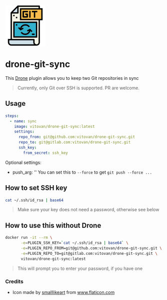 ![Drone Git Sync Icon](https://github.com/VitoVan/drone-git-sync/raw/master/iconfile.png)

# drone-git-sync

This [Drone](https://drone.io/) plugin allows you to keep two Git repositories in sync

> Currently, only Git over SSH is supported. PR are welcome.

## Usage

```yaml
steps:
  - name: sync
    image: vitovan/drone-git-sync:latest
    settings:
      repo_from: git@github.com:vitovan/drone-git-sync.git
      repo_to: git@gitlab.com:vitovan/drone-git-sync.git
      ssh_key:
        from_secret: ssh_key
```

Optional settings:

  - push_arg: ''
      You can set this to `--force` to get `git push --force ...`

## How to set SSH key

```bash
cat ~/.ssh/id_rsa | base64
```

> Make sure your key does not need a password, otherwise see below

## How to use this without Drone

```bash
docker run -it --rm \
       -e=PLUGIN_SSH_KEY=`cat ~/.ssh/id_rsa | base64` \
       -e=PLUGIN_REPO_FROM=git@github.com:vitovan/drone-git-sync.git \
       -e=PLUGIN_REPO_TO=git@gitlab.com:vitovan/drone-git-sync.git \
       vitovan/drone-git-sync:latest
```

> This will prompt you to enter your password, if you have one


### Credits

- Icon made by [smalllikeart](https://www.flaticon.com/authors/smalllikeart) from www.flaticon.com
